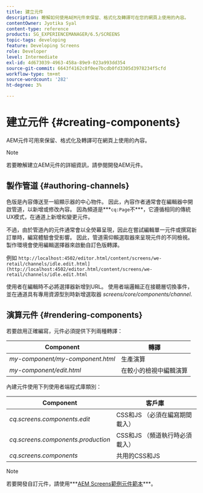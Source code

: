 ```yaml
---
title: 建立元件
description: 瞭解如何使用AEM元件來保留、格式化及轉譯可在您的網頁上使用的內容。
contentOwner: Jyotika Syal
content-type: reference
products: SG_EXPERIENCEMANAGER/6.5/SCREENS
topic-tags: developing
feature: Developing Screens
role: Developer
level: Intermediate
exl-id: 4d673039-4963-458a-89e9-023a993dd354
source-git-commit: 6643f4162c8f0ee7bcdb0fd3305d3978234f5cfd
workflow-type: tm+mt
source-wordcount: '282'
ht-degree: 3%

---
```


# 建立元件 {#creating-components}

AEM元件可用來保留、格式化及轉譯可在網頁上使用的內容。

>[!NOTE]
>
>若要瞭解建立AEM元件的詳細資訊，請參閱開發AEM元件。

## 製作管道 {#authoring-channels}

色版是內容傳送至一組顯示器的中心物件。 因此，內容作者通常會在編輯器中開啟管道，以新增或修改內容。 因為頻道是***`cq:Page`不***，它遵循相同的傳統UX模式，在通道上新增和變更元件。

不過，由於管道內的元件通常會以全熒幕呈現，因此在嘗試編輯單一元件或撰寫新訂單時，編寫體驗會受影響。 因此，管道需仰賴選取器來呈現元件的不同檢視。 製作環境會使用編輯選擇器來啟動自訂色版轉譯。

例如 `http://localhost:4502/editor.html/content/screens/we-retail/channels/idle.edit.html](http://localhost:4502/editor.html/content/screens/we-retail/channels/idle.edit.html`

使用者在編輯時不必將選擇器新增到URL。 使用者端邏輯正在接聽層切換事件，並在通道具有專用資源型別時新增選取器 *screens/core/components/channel*.

## 演算元件 {#rendering-components}

若要啟用正確編寫，元件必須提供下列兩種轉譯：

| **Component** | **轉譯** |
|---|---|
| *my-component/my-component.html* | 生產演算 |
| *my-component/edit.html* | 在較小的檢視中編輯演算 |

內建元件使用下列使用者端程式庫類別：

| **Component** | **客戶庫** |
|---|---|
| *cq.screens.components.edit* | CSS和JS （必須在編寫期間載入） |
| *cq.screens.components.production* | CSS和JS （頻道執行時必須載入） |
| *cq.screens.components* | 共用的CSS和JS |

>[!NOTE]
>
>若要開發自訂元件，請使用***[AEM Screens範例元件範本](https://github.com/Adobe-Marketing-Cloud/aem-screens-component-template)***。
